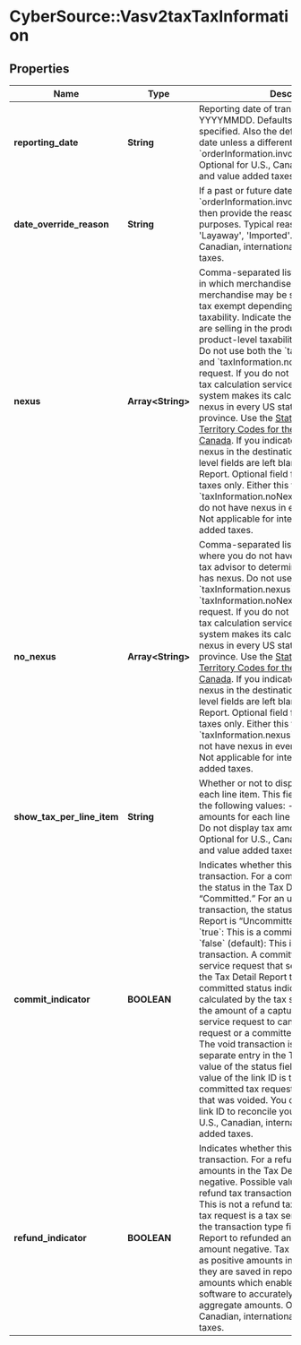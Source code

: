 # CyberSource::Vasv2taxTaxInformation

## Properties
Name | Type | Description | Notes
------------ | ------------- | ------------- | -------------
**reporting_date** | **String** | Reporting date of transaction. Format: YYYYMMDD. Defaults to current date if not specified. Also the default tax calculation date unless a different date is specified in &#x60;orderInformation.invoiceDetails.invoiceDate&#x60;.  Optional for U.S., Canadian, international tax, and value added taxes.  | [optional] 
**date_override_reason** | **String** | If a past or future date is specified in &#x60;orderInformation.invoiceDetails.invoiceDate&#x60;, then provide the reason for that for audit purposes. Typical reasons include: &#39;Return&#39;, &#39;Layaway&#39;, &#39;Imported&#39;.  Optional for U.S., Canadian, international tax, and value added taxes.  | [optional] 
**nexus** | **Array&lt;String&gt;** | Comma-separated list of states or provinces in which merchandise is taxable. Note merchandise may be still be non-taxable or tax exempt depending on the product taxability. Indicate the type of product you are selling in the product code field for product-level taxability rules to be applied. Do not use both the &#x60;taxInformation.nexus&#x60; and &#x60;taxInformation.noNexus&#x60; fields in your request. If you do not include this field in a tax calculation service request, the tax system makes its calculations as if you have nexus in every US state or Canadian province. Use the [State, Province, and Territory Codes for the United States and Canada](https://developer.cybersource.com/library/documentation/sbc/quickref/states_and_provinces.pdf).  If you indicate you do not have nexus in the destination state, jurisdiction level fields are left blank in the Tax Detail Report.  Optional field for U.S. and Canadian taxes only. Either this field or &#x60;taxInformation.noNexus&#x60; is required if you do not have nexus in every state or province.  Not applicable for international and value added taxes.  | [optional] 
**no_nexus** | **Array&lt;String&gt;** | Comma-separated list of states or provinces where you do not have nexus. Check with a tax advisor to determine where your business has nexus. Do not use both the &#x60;taxInformation.nexus&#x60; and &#x60;taxInformation.noNexus&#x60; fields in your request. If you do not include this field in a tax calculation service request, the tax system makes its calculations as if you have nexus in every US state or Canadian province. Use the [State, Province, and Territory Codes for the United States and Canada](https://developer.cybersource.com/library/documentation/sbc/quickref/states_and_provinces.pdf).  If you indicate you do not have nexus in the destination state, jurisdiction level fields are left blank in the Tax Detail Report.  Optional field for U.S. and Canadian taxes only. Either this field or &#x60;taxInformation.nexus&#x60; is required if you do not have nexus in every state or province.  Not applicable for international and value added taxes.  | [optional] 
**show_tax_per_line_item** | **String** | Whether or not to display tax amounts for each line item. This field can contain one of the following values: - &#x60;Yes&#x60; - Display tax amounts for each line item - &#x60;No&#x60; (default) - Do not display tax amounts for each line item  Optional for U.S., Canadian, international tax, and value added taxes.  | [optional] 
**commit_indicator** | **BOOLEAN** | Indicates whether this is a committed tax transaction. For a committed tax transaction, the status in the Tax Detail Report is “Committed.” For an uncommitted tax transaction, the status in the Tax Detail Report is “Uncommitted.” Possible values: - &#x60;true&#x60;: This is a committed tax transaction. - &#x60;false&#x60; (default): This is not a committed tax transaction.  A committed tax request is a tax service request that sets the status field in the Tax Detail Report to committed. The committed status indicates that the amount calculated by the tax service is included in the amount of a capture or credit.  Use a void service request to cancels a committed tax request or a committed refund tax request. The void transaction is included as a separate entry in the Tax Detail Report. The value of the status field is cancelled. The value of the link ID is the request ID of the committed tax request or refund tax request that was voided. You can use the value of the link ID to reconcile your orders.  Optional for U.S., Canadian, international tax, and value added taxes.  | [optional] 
**refund_indicator** | **BOOLEAN** | Indicates whether this is a refund tax transaction. For a refund tax transaction, amounts in the Tax Detail Report will be negative. Possible values: - &#x60;true&#x60;: This is a refund tax transaction. - &#x60;false&#x60; (default): This is not a refund tax transaction.  A refund tax request is a tax service request that sets the transaction type field in the Tax Detail Report to refunded and makes the reported amount negative. Tax amounts are returned as positive amounts in reply messages, but they are saved in reports as negative amounts which enables the reporting software to accurately calculate the aggregate amounts.  Optional for U.S., Canadian, international tax, and value added taxes.  | [optional] 


